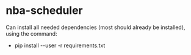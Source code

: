 # nba-scheduler

Can install all needed dependencies (most should already be installed),
using the command:
 * pip install --user -r requirements.txt
